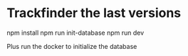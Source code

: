 # Trackfinder the last versions

<!-- RUN IT -->

npm install
npm run init-database
npm run dev

Plus run the docker to initialize the database